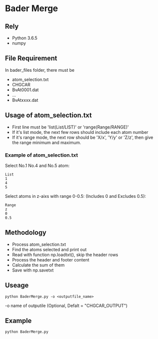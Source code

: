 # Bader Merge

## Rely

- Python 3.6.5
- numpy

## File Requirement

In bader_files folder, there must be

- atom_selection.txt
- CHGCAR
- BvAt0001.dat
- ...
- BvAtxxxx.dat

## Usage of atom_selection.txt

- First line must be 'list(List/LIST)' or 'range(Range/RANGE)'
- If it's list mode, the next few rows should include each atom number
- If it's range mode, the next row should be 'X/x', 'Y/y' or 'Z/z', then give the range minimum and maximum.

### Example of atom_selection.txt

Select No.1 No.4 and No.5 atom:
```
List
1
4
5
```

Select atoms in z-aixs with range 0-0.5: (Includes 0 and Excludes 0.5):
```
Range
z
0
0.5
```

## Methodology

- Process atom_selection.txt
- Find the atoms selected and print out
- Read with function np.loadtxt(), skip the header rows
- Process the header and footer content
- Calculate the sum of them
- Save with np.savetxt

## Useage

```
python BaderMerge.py -o <outputfile_name>
```
-o name of outputile (Optional, Defalt = "CHGCAR_OUTPUT")

## Example

```
python BaderMerge.py
```